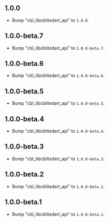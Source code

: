 ## 1.0.0

 - Bump "cbl_libcblitedart_api" to `1.0.0`.

## 1.0.0-beta.7

 - Bump "cbl_libcblitedart_api" to `1.0.0-beta.7`.

## 1.0.0-beta.6

 - Bump "cbl_libcblitedart_api" to `1.0.0-beta.6`.

## 1.0.0-beta.5

 - Bump "cbl_libcblitedart_api" to `1.0.0-beta.5`.

## 1.0.0-beta.4

 - Bump "cbl_libcblitedart_api" to `1.0.0-beta.4`.

## 1.0.0-beta.3

 - Bump "cbl_libcblitedart_api" to `1.0.0-beta.3`.

## 1.0.0-beta.2

 - Bump "cbl_libcblitedart_api" to `1.0.0-beta.2`.

## 1.0.0-beta.1

 - Bump "cbl_libcblitedart_api" to `1.0.0-beta.1`.
